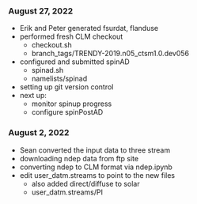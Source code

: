 ### August 27, 2022
 - Erik and Peter generated fsurdat, flanduse
 - performed fresh CLM checkout
   - checkout.sh
   - branch_tags/TRENDY-2019.n05_ctsm1.0.dev056
 - configured and submitted spinAD
   - spinad.sh
   - namelists/spinad
 - setting up git version control
 - next up:
   - monitor spinup progress
   - configure spinPostAD


### August 2, 2022
 - Sean converted the input data to three stream
 - downloading ndep data from ftp site
 - converting ndep to CLM format via ndep.ipynb
 - edit user_datm.streams to point to the new files
   - also added direct/diffuse to solar
   - user_datm.streams/PI
